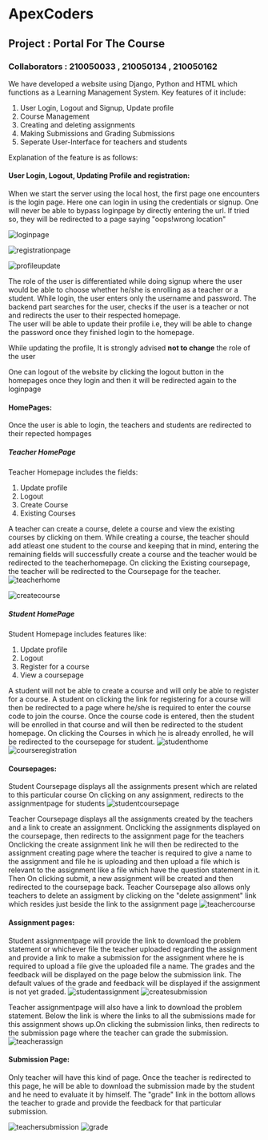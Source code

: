 # ApexCoders

## Project : Portal For The Course

### Collaborators : 210050033 , 210050134 , 210050162

We have developed a website using Django, Python and HTML which functions as a Learning Management System.
Key features of it include:
1. User Login, Logout and Signup, Update profile
2. Course Management
3. Creating and deleting assignments
4. Making Submissions and Grading Submissions
5. Seperate User-Interface for teachers and students

Explanation of the feature is as follows:

#### User Login, Logout, Updating Profile and registration:
When we start the server using the local host, the first page one encounters is the login page. Here one can login in using the credentials or signup.
One will never be able to bypass loginpage by directly entering the url. If tried so, they will be redirected to a page saying "oops!wrong location"

![loginpage](https://user-images.githubusercontent.com/111419098/204011351-0caa759a-e330-44bb-a12c-07cdaba0d4c0.jpg)

![registrationpage](https://user-images.githubusercontent.com/111419098/204011407-33a835dc-3407-4487-bd24-bd0fa64567f8.jpg)

![profileupdate](https://user-images.githubusercontent.com/111419098/204012726-c037577c-df3d-491e-86ff-6a980182f9ae.jpg)


The role of the user is differentiated while doing signup where the user would be able to choose whether he/she is enrolling as a teacher or a student. While login, the user enters only the username and password. The backend part searches for the user, checks if the user is a teacher or not and redirects the user to their respected homepage.\
The user will be able to update their profile i.e, they will be able to change the password once they finished login to the homepage.

While updating the profile, It is strongly advised **not to change** the role of the user

One can logout of the website by clicking the logout button in the homepages once they login and then it will be redirected again to the loginpage



#### HomePages:

Once the user is able to login, the teachers and students are redirected to their repected hompages

##### Teacher HomePage

Teacher Homepage includes the fields:
1. Update profile
2. Logout
3. Create Course
4. Existing Courses

A teacher can create a course, delete a course and view the existing courses by clicking on them.
While creating a course, the teacher should add atleast one student to the course and keeping that in mind, entering the remaining fields will successfully create a course and the teacher would be redirected to the teacherhomepage.
On clicking the Existing coursepage, the teacher will be redirected to the Coursepage for the teacher.
![teacherhome](https://user-images.githubusercontent.com/111419098/204011456-4345966c-34ed-4807-bc36-a8ceef3c47c9.jpg)

![createcourse](https://user-images.githubusercontent.com/111419098/204011963-a7b95249-8c8a-4ac1-a7ca-581f5464ee6a.jpg)

##### Student HomePage

Student Homepage includes features like:
1. Update profile
2. Logout
3. Register for a course
4. View a coursepage

A student will not be able to create a course and will only be able to register for a course. 
A student on clicking the link for registering for a course will then be redirected to a page where he/she is required to enter the course code to join the course. Once the course code is entered, then the student will be enrolled in that course and will then be redirected to the student homepage.
On clicking the Courses in which he is already enrolled, he will be redirected to the coursepage for student.
![studenthome](https://user-images.githubusercontent.com/111419098/204011479-7290e840-cf5d-4523-8a00-7a3956dc55e8.jpg)
![courseregistration](https://user-images.githubusercontent.com/111419098/204011788-9aec3516-0ad0-43d0-ac93-039206a531eb.jpg)


#### Coursepages:

Student Coursepage displays all the assignments present which are related to this particular course
On clicking on any assignment, redirects to the assignmentpage for students
![studentcoursepage](https://user-images.githubusercontent.com/111419098/204011610-cd2c4b98-a60c-4172-9667-ac4a6c4c3586.jpg)

Teacher Coursepage displays all the assignments created by the teachers and a link to create an assignment.
Onclicking the assignments displayed on the coursepage, then redirects to the assignment page for the teachers
Onclicking the create assignment link he will then be redirected to the assignment creating page where the teacher is required to give a name to the assignment and file he is uploading and then upload a file which is relevant to the assignment like a file which have the question statement in it. Then On clicking submit, a new assignment will be created and then redirected to the coursepage back.
Teacher Coursepage also allows only teachers to delete an assigment by clicking on the "delete assignment" link which resides just beside the link to the assignment page
![teachercourse](https://user-images.githubusercontent.com/111419098/204011624-04237b84-c832-4bd6-8a38-2c78ee09060f.jpg)

#### Assignment pages:

Student assignmentpage will provide the link to download the problem statement or whichever file the teacher uploaded regarding the assignment and provide a link to make a submission for the assignment where he is required to upload a file give the uploaded file a name.
The grades and the feedback will be displayed on the page below the submission link. The default values of the grade and feedback will be displayed if the assignment is not yet graded. 
![studentassignment](https://user-images.githubusercontent.com/111419098/204012244-3ba1211a-97d2-45d5-8642-1a457a52afa4.jpg)
![createsubmission](https://user-images.githubusercontent.com/111419098/204012326-ea5c4712-5429-4a6d-bbb7-9ac20cbce411.jpg)

Teacher assignmentpage will also have a link to download the problem statement.
Below the link is where the links to all the submissions made for this assignment shows up.On clicking the submission links, then redirects to the submission page where the teacher can grade the submission.
![teacherassign](https://user-images.githubusercontent.com/111419098/204012276-26bbfd18-7e70-46cd-b7cb-0aaf526b0c9f.jpg)

#### Submission Page:

Only teacher will have this kind of page.
Once the teacher is redirected to this page, he will be able to download the submission made by the student and he need to evaluate it by himself.
The "grade" link in the bottom allows the teacher to grade and provide the feedback for that particular submission.

![teachersubmission](https://user-images.githubusercontent.com/111419098/204012385-814fffe1-7b1f-47f5-b785-6baf8120df6c.jpg)
![grade](https://user-images.githubusercontent.com/111419098/204012401-b2861544-dfb4-4936-a5d5-34b6013bb9fb.jpg)









